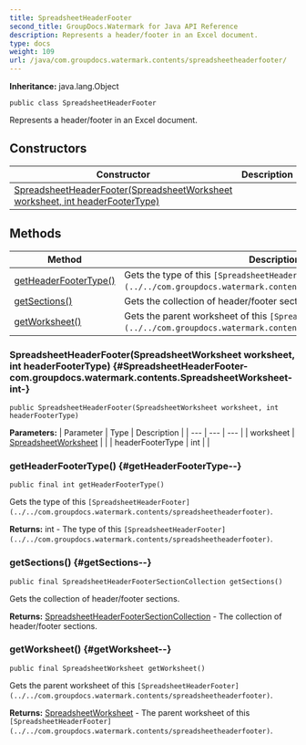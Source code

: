 ```yaml
---
title: SpreadsheetHeaderFooter
second_title: GroupDocs.Watermark for Java API Reference
description: Represents a header/footer in an Excel document.
type: docs
weight: 109
url: /java/com.groupdocs.watermark.contents/spreadsheetheaderfooter/
---
```

**Inheritance:**
java.lang.Object
```
public class SpreadsheetHeaderFooter
```

Represents a header/footer in an Excel document.
## Constructors

| Constructor | Description |
| --- | --- |
| [SpreadsheetHeaderFooter(SpreadsheetWorksheet worksheet, int headerFooterType)](#SpreadsheetHeaderFooter-com.groupdocs.watermark.contents.SpreadsheetWorksheet-int-) |  |
## Methods

| Method | Description |
| --- | --- |
| [getHeaderFooterType()](#getHeaderFooterType--) | Gets the type of this `[SpreadsheetHeaderFooter](../../com.groupdocs.watermark.contents/spreadsheetheaderfooter)`. |
| [getSections()](#getSections--) | Gets the collection of header/footer sections. |
| [getWorksheet()](#getWorksheet--) | Gets the parent worksheet of this `[SpreadsheetHeaderFooter](../../com.groupdocs.watermark.contents/spreadsheetheaderfooter)`. |
### SpreadsheetHeaderFooter(SpreadsheetWorksheet worksheet, int headerFooterType) {#SpreadsheetHeaderFooter-com.groupdocs.watermark.contents.SpreadsheetWorksheet-int-}
```
public SpreadsheetHeaderFooter(SpreadsheetWorksheet worksheet, int headerFooterType)
```




**Parameters:**
| Parameter | Type | Description |
| --- | --- | --- |
| worksheet | [SpreadsheetWorksheet](../../com.groupdocs.watermark.contents/spreadsheetworksheet) |  |
| headerFooterType | int |  |

### getHeaderFooterType() {#getHeaderFooterType--}
```
public final int getHeaderFooterType()
```


Gets the type of this `[SpreadsheetHeaderFooter](../../com.groupdocs.watermark.contents/spreadsheetheaderfooter)`.

**Returns:**
int - The type of this `[SpreadsheetHeaderFooter](../../com.groupdocs.watermark.contents/spreadsheetheaderfooter)`.
### getSections() {#getSections--}
```
public final SpreadsheetHeaderFooterSectionCollection getSections()
```


Gets the collection of header/footer sections.

**Returns:**
[SpreadsheetHeaderFooterSectionCollection](../../com.groupdocs.watermark.contents/spreadsheetheaderfootersectioncollection) - The collection of header/footer sections.
### getWorksheet() {#getWorksheet--}
```
public final SpreadsheetWorksheet getWorksheet()
```


Gets the parent worksheet of this `[SpreadsheetHeaderFooter](../../com.groupdocs.watermark.contents/spreadsheetheaderfooter)`.

**Returns:**
[SpreadsheetWorksheet](../../com.groupdocs.watermark.contents/spreadsheetworksheet) - The parent worksheet of this `[SpreadsheetHeaderFooter](../../com.groupdocs.watermark.contents/spreadsheetheaderfooter)`.
